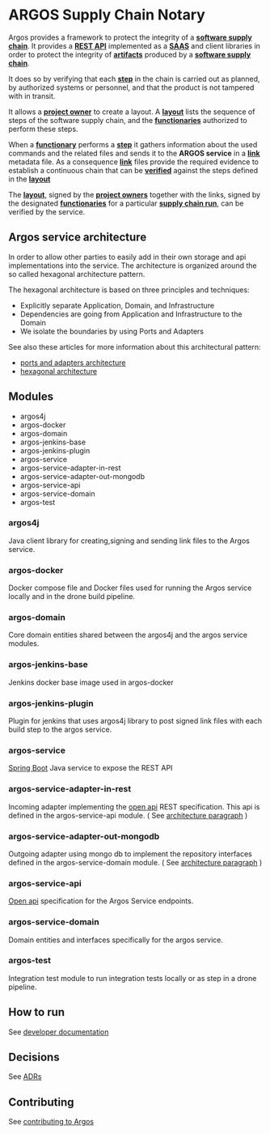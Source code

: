 ARGOS Supply Chain Notary
============
 Argos provides a framework to protect the integrity of a
 [**software supply chain**](docs/terminology/terminology.md#ssc). It
 provides a [**REST API**](docs/terminology/terminology.md#restAPI)
 implemented as a [**SAAS**](docs/terminology/terminology.md#saas) and
 client libraries in order to protect the integrity of
 [**artifacts**](docs/terminology/terminology.md#artifact) produced by a
 [**software supply chain**](docs/terminology/terminology.md#ssc).
 
It does so by verifying that each
[**step**](docs/terminology/terminology.md#step) in the chain is carried
out as planned, by authorized systems or personnel, and that the product
is not tampered with in transit.

It allows a
[**project owner**](docs/terminology/terminology.md#productOwner) to
create a layout. A [**layout**](docs/terminology/terminology.md#layout)
lists the sequence of steps of the software supply chain, and the
[**functionaries**](docs/terminology/terminology.md#functionary)
authorized to perform these steps.

When a [**functionary**](docs/terminology/terminology.md#functionary)
performs a [**step**](docs/terminology/terminology.md#step) it gathers
information about the used commands and the related files and sends it
to the **ARGOS service** in a
[**link**](docs/terminology/terminology.md#link) metadata file. As a
consequence [**link**](docs/terminology/terminology.md#link) files
provide the required evidence to establish a continuous chain that can
be [**verified**](docs/terminology/terminology.md#verification) against
the steps defined in the
[**layout**](docs/terminology/terminology.md#layout)

The [**layout**](docs/terminology/terminology.md#layout), signed by the
[**project owners**](docs/terminology/terminology.md#productOwner)
together with the links, signed by the designated
[**functionaries**](docs/terminology/terminology.md#functionary) for a
particular [**supply chain run**](docs/terminology/terminology.md#scr),
can be verified by the service.

## <a name="architecture"/> Argos service architecture
In order to allow other parties to easily add in their own storage and
api implementations into the service. The architecture is organized
around the so called hexagonal architecture pattern.

The hexagonal architecture is based on three principles and techniques:

- Explicitly separate Application, Domain, and Infrastructure
- Dependencies are going from Application and Infrastructure to the Domain
- We isolate the boundaries by using Ports and Adapters

See also these articles for more information about this architectural pattern:

* [ports and adapters architecture](https://www.thinktocode.com/2018/07/19/ports-and-adapters-architecture/)
* [hexagonal architecture](https://blog.octo.com/en/hexagonal-architecture-three-principles-and-an-implementation-example/)


## Modules
-   argos4j
-   argos-docker
-   argos-domain
-   argos-jenkins-base
-   argos-jenkins-plugin
-   argos-service
-   argos-service-adapter-in-rest
-   argos-service-adapter-out-mongodb
-   argos-service-api
-   argos-service-domain
-   argos-test
   
 
### argos4j
Java client library for creating,signing and sending link files to the
Argos service.

### argos-docker
Docker compose file and Docker files used for running the Argos service
locally and in the drone build pipeline.

### argos-domain
Core domain entities shared between the argos4j and the argos service
modules.

### argos-jenkins-base
Jenkins docker base image used in argos-docker

### argos-jenkins-plugin
Plugin for jenkins that uses argos4j library to post signed link files
with each build step to the argos service.

### argos-service
[Spring Boot](https://spring.io/projects/spring-boot) Java service to
expose the REST API

### argos-service-adapter-in-rest
Incoming adapter implementing the
[open api](https://swagger.io/specification/) REST specification. This
api is defined in the argos-service-api module. 
( See [architecture paragraph](#architecture) )

### argos-service-adapter-out-mongodb
Outgoing adapter using mongo db to implement the repository interfaces
defined in the argos-service-domain module. ( See [architecture
paragraph](#architecture) )
### argos-service-api
[Open api](https://swagger.io/specification/) specification for the
Argos Service endpoints.

### argos-service-domain
Domain entities and interfaces specifically for the argos service.

### argos-test

Integration test module to run integration tests locally or as step in a
drone pipeline.


## How to run
See [developer documentation](docs/DEVELOPER.md)


## Decisions

See [ADRs](docs/adr/index.md)

## Contributing 

See [contributing to Argos](CONTRIBUTING.md)

